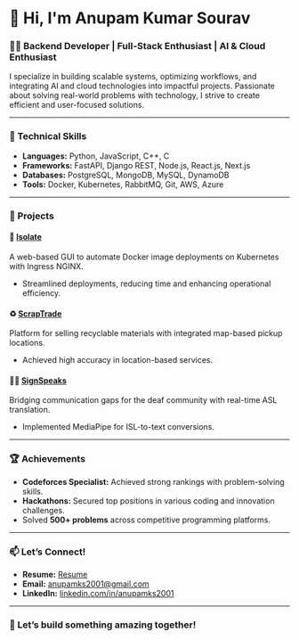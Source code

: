 # 👋 Hi, I'm Anupam Kumar Sourav

### 👨‍💻 Backend Developer | Full-Stack Enthusiast | AI & Cloud Enthusiast  

I specialize in building scalable systems, optimizing workflows, and integrating AI and cloud technologies into impactful projects. Passionate about solving real-world problems with technology, I strive to create efficient and user-focused solutions.  

---

### 🔧 Technical Skills  
- **Languages:** Python, JavaScript, C++, C  
- **Frameworks:** FastAPI, Django REST, Node.js, React.js, Next.js  
- **Databases:** PostgreSQL, MongoDB, MySQL, DynamoDB  
- **Tools:** Docker, Kubernetes, RabbitMQ, Git, AWS, Azure  

---

### 🌟 Projects  
#### 🚀 [Isolate](https://github.com/AKSourav/Isolate)
A web-based GUI to automate Docker image deployments on Kubernetes with Ingress NGINX.  
- Streamlined deployments, reducing time and enhancing operational efficiency.  

#### ♻️ [ScrapTrade](https://github.com/AKSourav/WasteManagement.Web)  
Platform for selling recyclable materials with integrated map-based pickup locations.  
- Achieved high accuracy in location-based services.  

#### ✌🏻 [SignSpeaks](https://sign-wave-web.vercel.app)  
Bridging communication gaps for the deaf community with real-time ASL translation.  
- Implemented MediaPipe for ISL-to-text conversions.  

---

### 🏆 Achievements  
- **Codeforces Specialist:** Achieved strong rankings with problem-solving skills.  
- **Hackathons:** Secured top positions in various coding and innovation challenges.  
- Solved **500+ problems** across competitive programming platforms.  

---

### 📫 Let’s Connect!  
- **Resume:** [Resume](https://drive.google.com/file/d/1C2mGpodaj9hLyb0nFLvGTpNH9oyM8Y2o/view)  
- **Email:** [anupamks2001@gmail.com](mailto:anupamks2001@gmail.com)  
- **LinkedIn:** [linkedin.com/in/anupamks2001](https://linkedin.com/in/anupamks2001)  

---  

### 🚀 Let’s build something amazing together!
